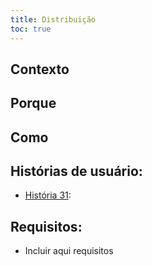 ```yaml
---
title: Distribuição
toc: true
---
```


## Contexto



## Porque



## Como



## Histórias de usuário:

-  [História 31](): 

## Requisitos:

- Incluir aqui requisitos
